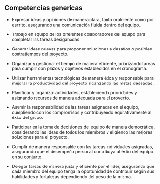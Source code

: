 ## Competencias genericas ##
- Expresar ideas y opiniones de manera clara, tanto oralmente como por escrito, asegurando una comunicación fluida dentro del equipo..  

- Trabajo en equipo de los diferentes colaboradores del equipo para completar las tareas desiganadas.  

- Generar ideas nuevas para proponer soluciones a desafíos o posibles contratiempos del proyecto.  

- Organizar y gestionar el tiempo de manera eficiente, priorizando tareas para cumplir con plazos y objetivos establecidos en el cronograma.  

- Utilizar herramientas tecnológicas de manera ética y responsable para mejorar la productividad del proyecto alcanzando las metas deseadas.  

- Planificar y organizar actividades, estableciendo prioridades y asignando recursos de manera adecuada para el proyecto.  

- Asumir la responsabilidad de las tareas asignadas en el equipo, cumpliendo con los compromisos y contribuyendo equitativamente al éxito del grupo.  

- Participar en la toma de decisiones del equipo de manera democrática, considerando las ideas de todos los miembros y eligiendo las mejores soluciones para el proyecto.

- Cumplir de manera responsable con las tareas individuales asignadas, asegurando que el desempeño personal contribuya al éxito del equipo en su conjunto.  

- Delegar tareas de manera justa y eficiente por el lider, asegurando que cada miembro del equipo tenga la oportunidad de contribuir según sus habilidades y fortalezas dependiendo del peso de la misma.

